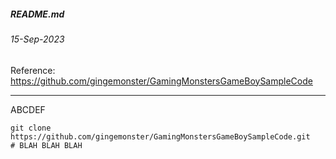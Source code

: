##### README.md
###### 15-Sep-2023
Reference: https://github.com/gingemonster/GamingMonstersGameBoySampleCode
<hr />

ABCDEF
```
git clone https://github.com/gingemonster/GamingMonstersGameBoySampleCode.git
# BLAH BLAH BLAH
```
